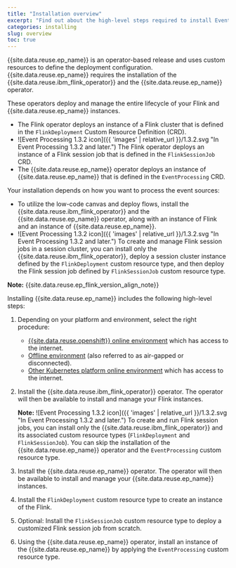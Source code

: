 ```yaml
---
title: "Installation overview"
excerpt: "Find out about the high-level steps required to install Event Processing."
categories: installing
slug: overview
toc: true
---
```


{{site.data.reuse.ep_name}} is an operator-based release and uses custom resources to define the deployment configuration.
{{site.data.reuse.ep_name}} requires the installation of the {{site.data.reuse.ibm_flink_operator}} and the {{site.data.reuse.ep_name}} operator.

These operators deploy and manage the entire lifecycle of your Flink and {{site.data.reuse.ep_name}} instances.

- The Flink operator deploys an instance of a Flink cluster that is defined in the `FlinkDeployment` Custom Resource Definition (CRD).
- ![Event Processing 1.3.2 icon]({{ 'images' | relative_url }}/1.3.2.svg "In Event Processing 1.3.2 and later.") The Flink operator deploys an instance of a Flink session job that is defined in the `FlinkSessionJob` CRD.
- The {{site.data.reuse.ep_name}} operator deploys an instance of {{site.data.reuse.ep_name}} that is defined in the `EventProcessing` CRD.

Your installation depends on how you want to process the event sources:

- To utilize the low-code canvas and deploy flows, install the {{site.data.reuse.ibm_flink_operator}} and the {{site.data.reuse.ep_name}} operator, along with an instance of Flink and an instance of {{site.data.reuse.ep_name}}.
- ![Event Processing 1.3.2 icon]({{ 'images' | relative_url }}/1.3.2.svg "In Event Processing 1.3.2 and later.") To create and manage Flink session jobs in a session cluster, you can install only the {{site.data.reuse.ibm_flink_operator}}, deploy a session cluster instance defined by the `FlinkDeployment` custom resource type, and then deploy the Flink session job defined by `FlinkSessionJob` custom resource type.

**Note:** {{site.data.reuse.ep_flink_version_align_note}}

Installing {{site.data.reuse.ep_name}} includes the following high-level steps:

1. Depending on your platform and environment, select the right procedure:

   - [{{site.data.reuse.openshift}} online environment](../installing/) which has access to the internet.
   - [Offline environment](../offline/) (also referred to as air-gapped or disconnected).
   - [Other Kubernetes platform online environment](../installing-on-kubernetes/) which has access to the internet.

1. Install the {{site.data.reuse.ibm_flink_operator}} operator. The operator will then be available to install and manage your Flink instances.

   **Note:** ![Event Processing 1.3.2 icon]({{ 'images' | relative_url }}/1.3.2.svg "In Event Processing 1.3.2 and later.") To create and run Flink session jobs, you can install only the {{site.data.reuse.ibm_flink_operator}} and its associated custom resource types (`FlinkDeployment` and `FlinkSessionJob`). You can skip the installation of the {{site.data.reuse.ep_name}} operator and the `EventProcessing` custom resource type.

1. Install the {{site.data.reuse.ep_name}} operator. The operator will then be available to install and manage your {{site.data.reuse.ep_name}} instances.
1. Install the `FlinkDeployment` custom resource type to create an instance of the Flink.
1. Optional: Install the `FlinkSessionJob` custom resource type to deploy a customized Flink session job from scratch. 
1. Using the {{site.data.reuse.ep_name}} operator, install an instance of the {{site.data.reuse.ep_name}} by applying the `EventProcessing` custom resource type.
